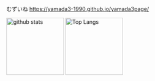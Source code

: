 むずいね
https://yamada3-1990.github.io/yamada3page/

<p>
  <img alt="github stats" height="150px" src="https://github-readme-stats.vercel.app/api?username=yamada3-1990&count_private=true&show_icons=true&show_icons=true" />
  <img alt="Top Langs" height="150px" src="https://github-readme-stats.vercel.app/api/top-langs/?username=azurata09&layout=compact&count_private=true&show_icons=true&show_icons=true" />
</p>
